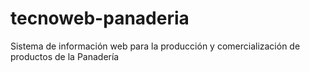 # tecnoweb-panaderia
Sistema de información web para la producción y comercialización de productos de la  Panadería 
